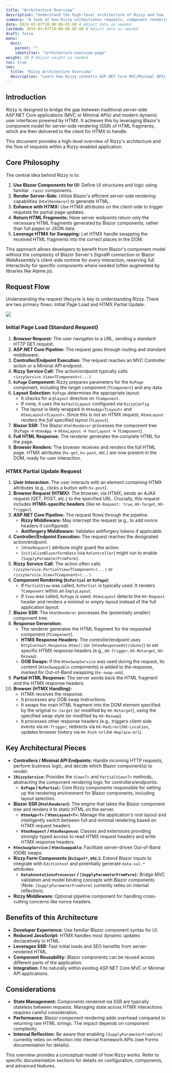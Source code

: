 ```yaml
---
title: "Architecture Overview"
description: "Understand the high-level architecture of Rizzy and how it integrates ASP.NET Core, Blazor rendering, and HTMX."
summary: "A look at how Rizzy orchestrates requests, component rendering, and HTMX interactions within an ASP.NET Core application."
date: 2024-03-07T10:00:00-05:00 # Adjust date as needed
lastmod: 2024-03-07T10:00:00-05:00 # Adjust date as needed
draft: false
menu:
  docs:
    parent: "" 
    identifier: "architecture-overview-page"
weight: 30 # Adjust weight as needed
toc: true
seo:
  title: "Rizzy Architecture Overview"
  description: "Learn how Rizzy connects ASP.NET Core MVC/Minimal APIs with Blazor Server-Side Rendering and HTMX for dynamic web applications."
---
```


## Introduction

Rizzy is designed to bridge the gap between traditional server-side ASP.NET Core applications (MVC or Minimal APIs) and modern dynamic user interfaces powered by HTMX. It achieves this by leveraging Blazor's component model for server-side rendering (SSR) of HTML fragments, which are then delivered to the client for HTMX to handle.

This document provides a high-level overview of Rizzy's architecture and the flow of requests within a Rizzy-enabled application.

## Core Philosophy

The central idea behind Rizzy is to:

1.  **Use Blazor Components for UI:** Define UI structures and logic using familiar `.razor` components.
2.  **Render Server-Side:** Utilize Blazor's efficient server-side rendering capabilities (`HtmlRenderer`) to generate HTML.
3.  **Enhance with HTMX:** Use HTMX attributes on the client-side to trigger requests for partial page updates.
4.  **Return HTML Fragments:** Have server endpoints return only the necessary HTML fragments generated by Blazor components, rather than full pages or JSON data.
5.  **Leverage HTMX for Swapping:** Let HTMX handle swapping the received HTML fragments into the correct places in the DOM.

This approach allows developers to benefit from Blazor's component model without the complexity of Blazor Server's SignalR connection or Blazor WebAssembly's client-side runtime for *every* interaction, reserving full interactivity for specific components where needed (often augmented by libraries like Alpine.js).

## Request Flow

Understanding the request lifecycle is key to understanding Rizzy. There are two primary flows: Initial Page Load and HTMX Partial Update.

<img src="/images/rizzy-flowchart.svg" class="img-fluid">

### Initial Page Load (Standard Request)

1.  **Browser Request:** The user navigates to a URL, sending a standard HTTP GET request.
2.  **ASP.NET Core Pipeline:** The request goes through routing and standard middleware.
3.  **Controller/Endpoint Execution:** The request reaches an MVC Controller action or a Minimal API endpoint.
4.  **Rizzy Service Call:** The action/endpoint typically calls `rizzyService.View<TComponent>(...)`.
5.  **`RzPage` Component:** Rizzy prepares parameters for the `RzPage` component, including the target component (`TComponent`) and any data.
6.  **Layout Selection:** `RzPage` determines the appropriate layout:
    *   It checks for a `@layout` directive on `TComponent`.
    *   If none, it uses the `DefaultLayout` configured via `RizzyConfig`.
    *   The layout is likely wrapped in `HtmxApp<TLayout>` and `HtmxLayout<TLayout>`. Since this is *not* an HTMX request, `HtmxLayout` renders the *full* specified layout (`TLayout`).
7.  **Blazor SSR:** The Blazor `HtmlRenderer` processes the component tree (`RzPage` -> `HtmxApp` -> `HtmxLayout` -> `YourLayout` -> `TComponent`).
8.  **Full HTML Response:** The renderer generates the complete HTML for the page.
9.  **Browser Renders:** The browser receives and renders the full HTML page. HTMX attributes (`hx-get`, `hx-post`, etc.) are now present in the DOM, ready for user interaction.

### HTMX Partial Update Request

1.  **User Interaction:** The user interacts with an element containing HTMX attributes (e.g., clicks a button with `hx-post`).
2.  **Browser Request (HTMX):** The browser, via HTMX, sends an AJAX request (GET, POST, etc.) to the specified URL. Crucially, this request includes **HTMX-specific headers** (like `HX-Request: true`, `HX-Target`, `HX-Trigger`).
3.  **ASP.NET Core Pipeline:** The request flows through the pipeline.
    *   **Rizzy Middleware:** May intercept the request (e.g., to add nonce headers if configured).
    *   **Antiforgery Middleware:** Validates antiforgery tokens if applicable.
4.  **Controller/Endpoint Execution:** The request reaches the designated action/endpoint.
    *   `[HtmxRequest]` attribute might guard the action.
    *   `InitializeBlazorFormData` (via `RzController`) might run to enable `[SupplyParameterFromForm]`.
5.  **Rizzy Service Call:** The action often calls `rizzyService.PartialView<TComponent>(...)` or `rizzyService.View<TComponent>(...)`.
6.  **Component Rendering (`RzPartial` or `RzPage`):**
    *   If `PartialView` was called, `RzPartial` is typically used. It renders `TComponent` within an `EmptyLayout`.
    *   If `View` was called, `RzPage` is used. `HtmxLayout` detects the `HX-Request` header and renders a *minimal* or *empty* layout instead of the full application layout.
7.  **Blazor SSR:** The `HtmlRenderer` processes the (potentially smaller) component tree.
8.  **Response Generation:**
    *   The renderer generates the HTML fragment for the requested component (`TComponent`).
    *   **HTMX Response Headers:** The controller/endpoint uses `HttpContext.Response.Htmx()` (or `[HtmxResponseAttribute]`) to set specific HTMX response headers (e.g., `HX-Trigger`, `HX-Retarget`, `HX-Reswap`).
    *   **OOB Swaps:** If the `HtmxSwapService` was used during the request, its content (`HtmxSwappable` components) is added to the response, marked for Out-of-Band swapping (`hx-swap-oob`).
9.  **Partial HTML Response:** The server sends back the HTML fragment *and* the HTMX response headers.
10. **Browser (HTMX Handling):**
    *   HTMX receives the response.
    *   It processes any OOB swap instructions.
    *   It swaps the main HTML fragment into the DOM element specified by the original `hx-target` (or modified by `HX-Retarget`), using the specified swap style (or modified by `HX-Reswap`).
    *   It processes other response headers (e.g., triggers client-side events via `HX-Trigger`, redirects via `HX-Redirect`/`HX-Location`, updates browser history via `HX-Push-Url`/`HX-Replace-Url`).

## Key Architectural Pieces

*   **Controllers / Minimal API Endpoints:** Handle incoming HTTP requests, perform business logic, and decide which Blazor component(s) to render.
*   **`IRizzyService`:** Provides the `View<T>` and `PartialView<T>` methods, abstracting the component rendering logic for controllers/endpoints.
    *   **`RzPage` / `RzPartial`:** Core Rizzy components responsible for setting up the rendering environment for Blazor components, including layout selection.
*   **Blazor SSR (`HtmlRenderer`):** The engine that takes the Blazor component tree and renders it to static HTML on the server.
    *   **`HtmxApp<T>` / `HtmxLayout<T>`:** Manage the application's root layout and intelligently switch between full and minimal rendering based on HTMX request headers.
    *   **`HtmxRequest` / `HtmxResponse`:** Classes and extensions providing strongly-typed access to read HTMX request headers and write HTMX response headers.
*   **`HtmxSwapService` / `HtmxSwappable`:** Facilitate server-driven Out-of-Band (OOB) swaps.
*   **Rizzy Form Components (`RzInput*`, etc.):** Extend Blazor inputs to integrate with `EditContext` and potentially generate `data-val-*` attributes.
    *   **`DataAnnotationsProcessor` / `[SupplyParameterFromForm]`:** Bridge MVC validation and model binding concepts with Blazor components (Note: `[SupplyParameterFromForm]` currently relies on internal reflection).
*   **Rizzy Middleware:** Optional pipeline component for handling cross-cutting concerns like nonce headers.

## Benefits of this Architecture

*   **Developer Experience:** Use familiar Blazor component syntax for UI.
*   **Reduced JavaScript:** HTMX handles most dynamic updates declaratively in HTML.
*   **Leverages SSR:** Fast initial loads and SEO benefits from server-rendered HTML.
*   **Component Reusability:** Blazor components can be reused across different parts of the application.
*   **Integration:** Fits naturally within existing ASP.NET Core MVC or Minimal API applications.

## Considerations

*   **State Management:** Components rendered via SSR are typically stateless between requests. Managing state across HTMX interactions requires careful consideration.
*   **Performance:** Blazor component rendering adds overhead compared to returning raw HTML strings. The impact depends on component complexity.
*   **Internal Reflection:** Be aware that enabling `[SupplyParameterFromForm]` currently relies on reflection into internal framework APIs (see Forms documentation for details).

This overview provides a conceptual model of how Rizzy works. Refer to specific documentation sections for details on configuration, components, and advanced features.
